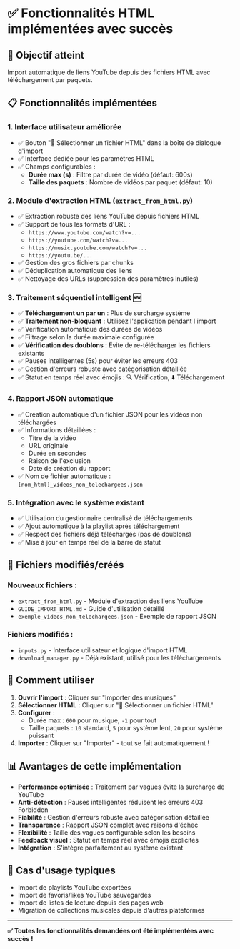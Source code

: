 # ✅ Fonctionnalités HTML implémentées avec succès

## 🎯 Objectif atteint
Import automatique de liens YouTube depuis des fichiers HTML avec téléchargement par paquets.

## 📋 Fonctionnalités implémentées

### 1. **Interface utilisateur améliorée**
- ✅ Bouton "📁 Sélectionner un fichier HTML" dans la boîte de dialogue d'import
- ✅ Interface dédiée pour les paramètres HTML
- ✅ Champs configurables :
  - **Durée max (s)** : Filtre par durée de vidéo (défaut: 600s)
  - **Taille des paquets** : Nombre de vidéos par paquet (défaut: 10)

### 2. **Module d'extraction HTML** (`extract_from_html.py`)
- ✅ Extraction robuste des liens YouTube depuis fichiers HTML
- ✅ Support de tous les formats d'URL :
  - `https://www.youtube.com/watch?v=...`
  - `https://youtube.com/watch?v=...`
  - `https://music.youtube.com/watch?v=...`
  - `https://youtu.be/...`
- ✅ Gestion des gros fichiers par chunks
- ✅ Déduplication automatique des liens
- ✅ Nettoyage des URLs (suppression des paramètres inutiles)

### 3. **Traitement séquentiel intelligent** 🆕
- ✅ **Téléchargement un par un** : Plus de surcharge système
- ✅ **Traitement non-bloquant** : Utilisez l'application pendant l'import
- ✅ Vérification automatique des durées de vidéos
- ✅ Filtrage selon la durée maximale configurée
- ✅ **Vérification des doublons** : Évite de re-télécharger les fichiers existants
- ✅ Pauses intelligentes (5s) pour éviter les erreurs 403
- ✅ Gestion d'erreurs robuste avec catégorisation détaillée
- ✅ Statut en temps réel avec émojis : 🔍 Vérification, ⬇️ Téléchargement

### 4. **Rapport JSON automatique**
- ✅ Création automatique d'un fichier JSON pour les vidéos non téléchargées
- ✅ Informations détaillées :
  - Titre de la vidéo
  - URL originale
  - Durée en secondes
  - Raison de l'exclusion
  - Date de création du rapport
- ✅ Nom de fichier automatique : `[nom_html]_videos_non_telechargees.json`

### 5. **Intégration avec le système existant**
- ✅ Utilisation du gestionnaire centralisé de téléchargements
- ✅ Ajout automatique à la playlist après téléchargement
- ✅ Respect des fichiers déjà téléchargés (pas de doublons)
- ✅ Mise à jour en temps réel de la barre de statut

## 🔧 Fichiers modifiés/créés

### Nouveaux fichiers :
- `extract_from_html.py` - Module d'extraction des liens YouTube
- `GUIDE_IMPORT_HTML.md` - Guide d'utilisation détaillé
- `exemple_videos_non_telechargees.json` - Exemple de rapport JSON

### Fichiers modifiés :
- `inputs.py` - Interface utilisateur et logique d'import HTML
- `download_manager.py` - Déjà existant, utilisé pour les téléchargements

## 🚀 Comment utiliser

1. **Ouvrir l'import** : Cliquer sur "Importer des musiques"
2. **Sélectionner HTML** : Cliquer sur "📁 Sélectionner un fichier HTML"
3. **Configurer** :
   - Durée max : `600` pour musique, `-1` pour tout
   - Taille paquets : `10` standard, `5` pour système lent, `20` pour système puissant
4. **Importer** : Cliquer sur "Importer" - tout se fait automatiquement !

## 📊 Avantages de cette implémentation

- **Performance optimisée** : Traitement par vagues évite la surcharge de YouTube
- **Anti-détection** : Pauses intelligentes réduisent les erreurs 403 Forbidden
- **Fiabilité** : Gestion d'erreurs robuste avec catégorisation détaillée
- **Transparence** : Rapport JSON complet avec raisons d'échec
- **Flexibilité** : Taille des vagues configurable selon les besoins
- **Feedback visuel** : Statut en temps réel avec émojis explicites
- **Intégration** : S'intègre parfaitement au système existant

## 🎵 Cas d'usage typiques

- Import de playlists YouTube exportées
- Import de favoris/likes YouTube sauvegardés
- Import de listes de lecture depuis des pages web
- Migration de collections musicales depuis d'autres plateformes

---

**✅ Toutes les fonctionnalités demandées ont été implémentées avec succès !**